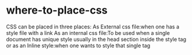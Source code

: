 # where-to-place-css
CSS can be placed in three places:
As External css file:when one has a style file with a link
As an internal css file:To be used when a single document has unique style usually in the head section inside the style tag
or as an Inline style:when one wants to style that single tag

